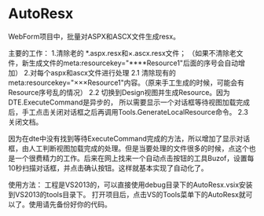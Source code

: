 AutoResx
========
WebForm项目中，批量对ASPX和ASCX文件生成resx。

主要的工作：
1.清除老的 *.aspx.resx和×.ascx.resx文件；
（如果不清除老文件，新生成文件的meta:resourcekey="****Resource1"后面的序号会自动增加）
2.对每个aspx和ascx文件进行处理
2.1 清除现有的meta:resourcekey="×××Resource1"内容。（原来手工生成的时候，可能会有Resource序号乱的情况）
2.2 切换到Design视图并生成Resource。因为DTE.ExecuteCommand是异步的，
  所以需要显示一个对话框等待视图加载完成后，手工点击关闭对话框之后再调用Tools.GenerateLocalResource命令。
2.3 关闭文档。

因为在dte中没有找到等待ExecuteCommand完成的方法，所以增加了显示对话框，由人工判断视图加载完成的处理。但是当要处理的文件很多的时候，点这个也是一个很费精力的工作。后来在网上找来一个自动点击按钮的工具Buzof，设置每10秒扫描对话框，并点击确认按钮。这样就基本实现了自动化了。

使用方法：
工程是VS2013的，可以直接使用debug目录下的AutoResx.vsix安装到VS2013的tools目录下。
打开项目后，点击VS的Tools菜单下的AutoResx就可以了。使用请先备份好你的代码。

